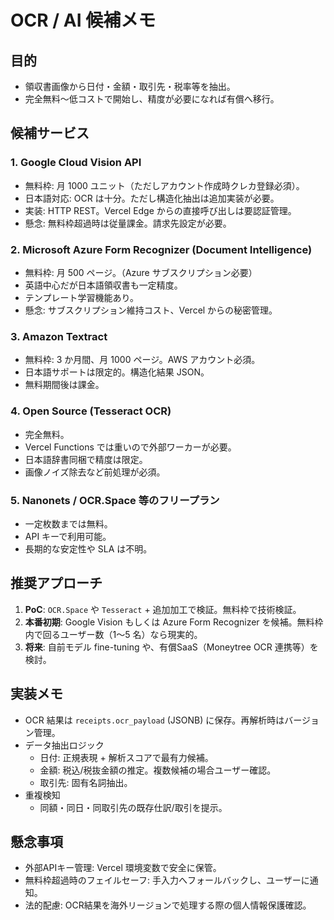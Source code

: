 # OCR / AI 候補メモ

## 目的
- 領収書画像から日付・金額・取引先・税率等を抽出。
- 完全無料〜低コストで開始し、精度が必要になれば有償へ移行。

## 候補サービス

### 1. Google Cloud Vision API
- 無料枠: 月 1000 ユニット（ただしアカウント作成時クレカ登録必須）。
- 日本語対応: OCR は十分。ただし構造化抽出は追加実装が必要。
- 実装: HTTP REST。Vercel Edge からの直接呼び出しは要認証管理。
- 懸念: 無料枠超過時は従量課金。請求先設定が必要。

### 2. Microsoft Azure Form Recognizer (Document Intelligence)
- 無料枠: 月 500 ページ。（Azure サブスクリプション必要）
- 英語中心だが日本語領収書も一定精度。
- テンプレート学習機能あり。
- 懸念: サブスクリプション維持コスト、Vercel からの秘密管理。

### 3. Amazon Textract
- 無料枠: 3 か月間、月 1000 ページ。AWS アカウント必須。
- 日本語サポートは限定的。構造化結果 JSON。
- 無料期間後は課金。

### 4. Open Source (Tesseract OCR)
- 完全無料。
- Vercel Functions では重いので外部ワーカーが必要。
- 日本語辞書同梱で精度は限定。
- 画像ノイズ除去など前処理が必須。

### 5. Nanonets / OCR.Space 等のフリープラン
- 一定枚数までは無料。
- API キーで利用可能。
- 長期的な安定性や SLA は不明。

## 推奨アプローチ
1. **PoC**: `OCR.Space` や `Tesseract` + 追加加工で検証。無料枠で技術検証。
2. **本番初期**: Google Vision もしくは Azure Form Recognizer を候補。無料枠内で回るユーザー数（1〜5 名）なら現実的。
3. **将来**: 自前モデル fine-tuning や、有償SaaS（Moneytree OCR 連携等）を検討。

## 実装メモ
- OCR 結果は `receipts.ocr_payload` (JSONB) に保存。再解析時はバージョン管理。
- データ抽出ロジック
  - 日付: 正規表現 + 解析スコアで最有力候補。
  - 金額: 税込/税抜金額の推定。複数候補の場合ユーザー確認。
  - 取引先: 固有名詞抽出。
- 重複検知
  - 同額・同日・同取引先の既存仕訳/取引を提示。

## 懸念事項
- 外部APIキー管理: Vercel 環境変数で安全に保管。
- 無料枠超過時のフェイルセーフ: 手入力へフォールバックし、ユーザーに通知。
- 法的配慮: OCR結果を海外リージョンで処理する際の個人情報保護確認。
